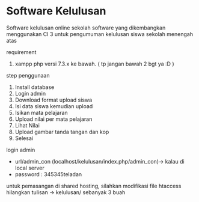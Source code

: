 # Software Kelulusan
Software kelulusan online sekolah
software yang dikembangkan menggunakan CI 3 untuk pengumuman kelulusan siswa sekolah menengah atas

requirement
1. xampp php versi 7.3.x ke bawah. ( tp jangan bawah 2 bgt ya :D )

step penggunaan
1. Install database
2. Login admin
3. Download format upload siswa
4. Isi data siswa kemudian upload
5. Isikan mata pelajaran
6. Upload nilai per mata pelajaran
7. Lihat Nilai
8. Upload gambar tanda tangan dan kop 
9. Selesai

login admin
- url/admin_con (localhost/kelulusan/index.php/admin_con)-> kalau di local server
- password : 345345teladan

untuk pemasangan di shared hosting, silahkan modifikasi file htaccess
hilangkan tulisan -> kelulusan/ sebanyak 3 buah
